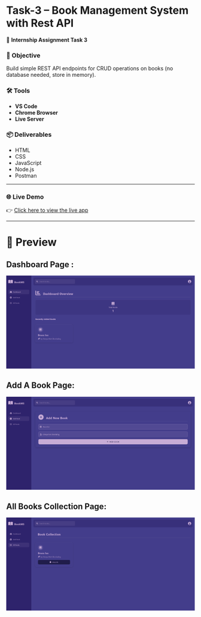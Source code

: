 # Task-3 – Book Management System with Rest API

🚀 **Internship Assignment Task 3**

### 🎯 Objective
Build simple REST API endpoints for CRUD operations on books (no database
needed, store in memory).

### 🛠️ Tools 
- **VS Code**
- **Chrome Browser**
- **Live Server**

### 📦 Deliverables
- HTML
- CSS
- JavaScript
- Node.js
- Postman


---

### 🌐 Live Demo  
👉 [Click here to view the live app](https://bookmstask3.vercel.app)

---

# 📸 Preview

## Dashboard Page :

![Task 2 Preview](https://github.com/k3sk/Task-3/blob/6555061acbd12c2992c07597c83f9f190b3804fa/Task%203%20thubnail-1.png)

## Add A Book Page:

![Task 2 Preview](https://github.com/k3sk/Task-3/blob/6555061acbd12c2992c07597c83f9f190b3804fa/Task%203%20thubnail-2.png)

## All Books Collection Page:

![Task 2 Preview](https://github.com/k3sk/Task-3/blob/6555061acbd12c2992c07597c83f9f190b3804fa/Task%203%20thubnail-3.png)

